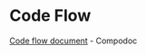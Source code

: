 # Code Flow



[Code flow document](https://sunbird-lern.github.io/discussions-UI/docs/overview.html) - Compodoc
